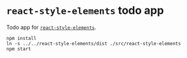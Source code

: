 # `react-style-elements` todo app

Todo app for [`react-style-elements`][1].

```
npm install
ln -s ../../react-style-elements/dist ./src/react-style-elements
npm start
```

[1]: https://github.com/lsjroberts/react-style-elements
